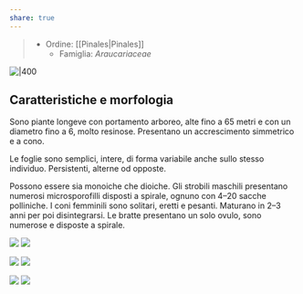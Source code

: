 ```yaml
---
share: true
---
```

> - Ordine: [[Pinales|Pinales]]
> 	- Famiglia: *Araucariaceae*

![|400](1e17817da90605e9c74565321091d69e_MD5%201.png)

## Caratteristiche e morfologia
Sono piante longeve con portamento arboreo, alte fino a 65 metri e con un diametro fino a 6, molto resinose.
Presentano un accrescimento simmetrico e a cono.

Le foglie sono semplici, intere, di forma variabile anche sullo stesso individuo.
Persistenti, alterne od opposte.

Possono essere sia monoiche che dioiche.
Gli strobili maschili presentano numerosi microsporofilli disposti a spirale, ognuno con 4–20 sacche polliniche.
I coni femminili sono solitari, eretti e pesanti. Maturano in 2–3 anni per poi disintegrarsi.
Le bratte presentano un solo ovulo, sono numerose e disposte a spirale.

![](baba921d4c5af2d7257de47f61e8823d_MD5%201.png)
![](13ec9e8344955d1f599b4f50b5c3cacd_MD5%201.png)

![](e86be96c8840aafe4b641c7c91fa1ede_MD5%201.png)
![](3fe52317834bd7b36b0906e39590e960_MD5%201.png)

![](a7bf6e12f953099b48de1022e366d958_MD5%201.png)
![](3edb98869cc055baddeada1bec66ab03_MD5%201.png)